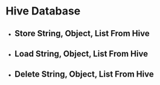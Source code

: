 # Hive Database

- ## Store String, Object, List From Hive
- ## Load  String, Object, List From Hive
- ## Delete  String, Object, List From Hive
